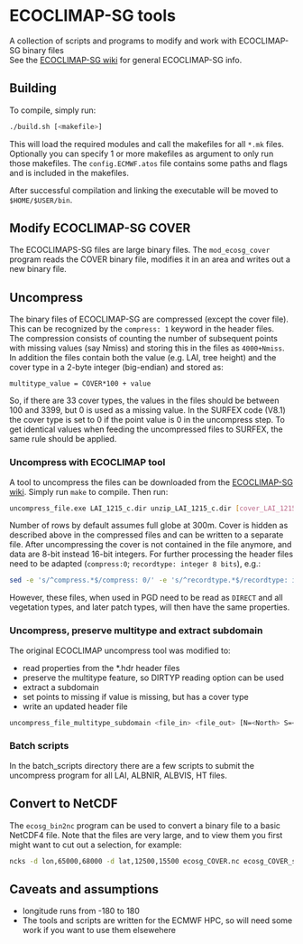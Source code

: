 # ECOCLIMAP-SG tools
A collection of scripts and programs to modify and work with ECOCLIMAP-SG binary files  
See the [ECOCLIMAP-SG wiki](https://opensource.umr-cnrm.fr/projects/ecoclimap-sg/wiki) for general ECOCLIMAP-SG info.


## Building

To compile, simply run:
``` bash
./build.sh [<makefile>]
```
This will load the required modules and call the makefiles for all `*.mk` files. Optionally you can specify 1 or more makefiles as argument to only run those makefiles.
The `config.ECMWF.atos` file contains some paths and flags and is included in the makefiles.

After successful compilation and linking the executable will be moved to `$HOME/$USER/bin`.


## Modify ECOCLIMAP-SG COVER

The ECOCLIMAPS-SG files are large binary files. The `mod_ecosg_cover` program reads the COVER binary file, modifies it in an area and writes out a new binary file.


## Uncompress

The binary files of ECOCLIMAP-SG are compressed (except the cover file). This can be recognized by the `compress: 1` keyword in the header files.  
The compression consists of counting the number of subsequent points with missing values (say Nmiss) and storing this in the files as `4000+Nmiss`.  
In addition the files contain both the value (e.g. LAI, tree height) and the cover type in a 2-byte integer (big-endian) and stored as:
```
multitype_value = COVER*100 + value
```
So, if there are 33 cover types, the values in the files should be between 100 and 3399, but 0 is used as a missing value. In the SURFEX code (V8.1) the cover type is set to 0 if the point value is 0 in the uncompress step. To get identical values when feeding the uncompressed files to SURFEX, the same rule should be applied.  

### Uncompress with ECOCLIMAP tool

A tool to uncompress the files can be downloaded from the [ECOCLIMAP-SG wiki](https://opensource.umr-cnrm.fr/projects/ecoclimap-sg/wiki). Simply run `make` to compile. Then run:
``` bash
uncompress_file.exe LAI_1215_c.dir unzip_LAI_1215_c.dir [cover_LAI_1215_c.dir] [rows=50400 cols=129600]
```
Number of rows by default assumes full globe at 300m. Cover is hidden as described above in the compressed files and can be written to a separate file. After uncompressing the cover is not contained in the file anymore, and data are 8-bit instead 16-bit integers.
For further processing the header files need to be adapted (`compress:0`; `recordtype: integer 8 bits`), e.g.:
``` bash
sed -e 's/^compress.*$/compress: 0/' -e 's/^recordtype.*$/recordtype: integer 8 bits/' <header_in> > <header_out>
```
However, these files, when used in PGD need to be read as `DIRECT` and all vegetation types, and later patch types, will then have the same properties.

### Uncompress, preserve multitype and extract subdomain

The original ECOCLIMAP uncompress tool was modified to:
* read properties from the *.hdr header files
* preserve the multitype feature, so DIRTYP reading option can be used
* extract a subdomain
* set points to missing if value is missing, but has a cover type
* write an updated header file
``` bash
uncompress_file_multitype_subdomain <file_in> <file_out> [N=<North> S=<South> W=<West> E=<East>]
```


### Batch scripts
In the batch_scripts directory there are a few scripts to submit the uncompress program for all LAI, ALBNIR, ALBVIS, HT files.


## Convert to NetCDF

The `ecosg_bin2nc` program can be used to convert a binary file to a basic NetCDF4 file.
Note that the files are very large, and to view them you first might want to cut out a selection, for example:
``` bash
ncks -d lon,65000,68000 -d lat,12500,15500 ecosg_COVER.nc ecosg_COVER_subdomain.nc
```


## Caveats and assumptions
* longitude runs from -180 to 180
* The tools and scripts are written for the ECMWF HPC, so will need some work if you want to use them elsewehere
